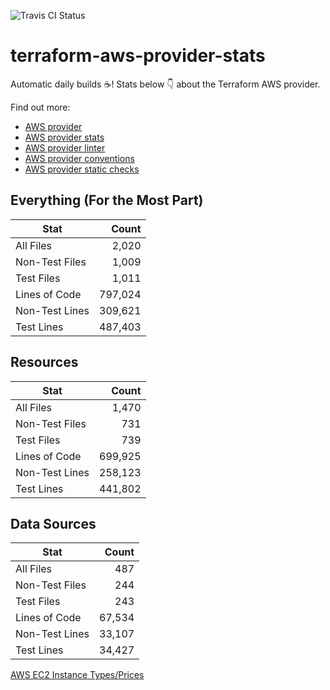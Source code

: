 ![Travis CI Status](https://travis-ci.org/YakDriver/terraform-aws-provider-stats.svg?branch=main)
# terraform-aws-provider-stats

Automatic daily builds :coffee:! Stats below :point_down: about the Terraform AWS provider.

Find out more:
* [AWS provider](https://github.com/terraform-providers/terraform-provider-aws)
* [AWS provider stats](https://github.com/YakDriver/terraform-aws-provider-stats)
* [AWS provider linter](https://github.com/terraform-providers/terraform-provider-aws/tree/master/awsproviderlint)
* [AWS provider conventions](https://github.com/YakDriver/terraform-aws-conventions)
* [AWS provider static checks](https://github.com/YakDriver/terraform-aws-provider-static-checks)



## Everything (For the Most Part)

|  Stat  |  Count  |
| ------------- | -------------: |
|  All Files  |  2,020  |
|  Non-Test Files  |  1,009  |
|  Test Files  |  1,011  |
|  Lines of Code  |  797,024  |
|  Non-Test Lines  |  309,621  |
|  Test Lines  |  487,403  |



## Resources

|  Stat  |  Count  |
| ------------- | -------------: |
|  All Files  |  1,470  |
|  Non-Test Files  |  731  |
|  Test Files  |  739  |
|  Lines of Code  |  699,925  |
|  Non-Test Lines  |  258,123  |
|  Test Lines  |  441,802  |



## Data Sources

|  Stat  |  Count  |
| ------------- | -------------: |
|  All Files  |  487  |
|  Non-Test Files  |  244  |
|  Test Files  |  243  |
|  Lines of Code  |  67,534  |
|  Non-Test Lines  |  33,107  |
|  Test Lines  |  34,427  |




[AWS EC2 Instance Types/Prices](https://github.com/YakDriver/aws-ec2-instance-types)
